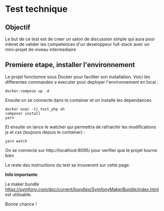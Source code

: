 Test technique
==============

Objectif
-------

Le but de ce test est de creer un salon de discussion simple qui aura pour interet de valider les competences d'un developpeur full-stack avec un mini-projet de niveau intermediaire


## Premiere etape, installer l'environnement

Le projet fonctionne sous Docker pour faciliter son installation.
Voici les differentes commandes a executer pour deployer l'environnement en local :


```
docker-compose up -d
```

Ensuite on se connecte dans le container et on installe les dependances

```
docker exec -ti test_php sh
composer install
yarn
```

Et ensuite on lance le watcher qui permettra de rafraichir les modifications js et css (toujours depuis le container) :

```
yarn watch
```

On se connecte sur http://localhost:8095/ pour verifier que le projet tourne bien

Le reste des instructions du test se trouveront sur cette page.

**Info importante**

Le maker bundle https://symfony.com/doc/current/bundles/SymfonyMakerBundle/index.html est utilisable.

Bonne chance !
